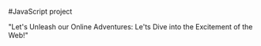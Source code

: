 
#JavaScript project


"Let's Unleash our Online Adventures: Le'ts Dive into the Excitement of the Web!"
